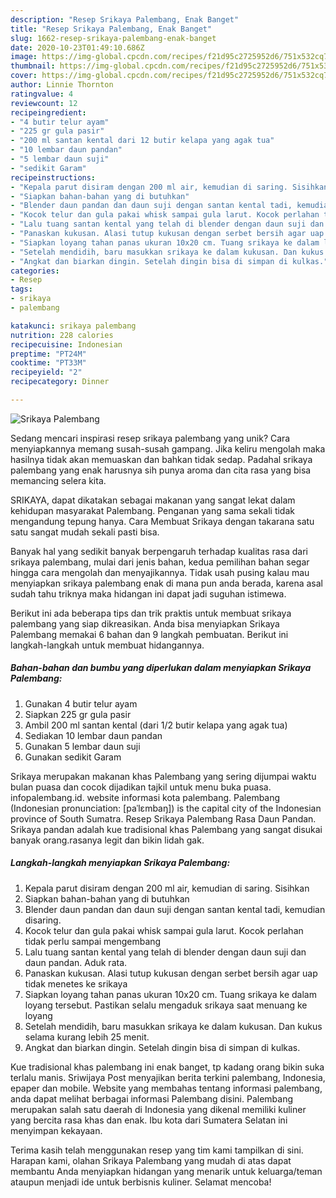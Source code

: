 ```yaml
---
description: "Resep Srikaya Palembang, Enak Banget"
title: "Resep Srikaya Palembang, Enak Banget"
slug: 1662-resep-srikaya-palembang-enak-banget
date: 2020-10-23T01:49:10.686Z
image: https://img-global.cpcdn.com/recipes/f21d95c2725952d6/751x532cq70/srikaya-palembang-foto-resep-utama.jpg
thumbnail: https://img-global.cpcdn.com/recipes/f21d95c2725952d6/751x532cq70/srikaya-palembang-foto-resep-utama.jpg
cover: https://img-global.cpcdn.com/recipes/f21d95c2725952d6/751x532cq70/srikaya-palembang-foto-resep-utama.jpg
author: Linnie Thornton
ratingvalue: 4
reviewcount: 12
recipeingredient:
- "4 butir telur ayam"
- "225 gr gula pasir"
- "200 ml santan kental dari 12 butir kelapa yang agak tua"
- "10 lembar daun pandan"
- "5 lembar daun suji"
- "sedikit Garam"
recipeinstructions:
- "Kepala parut disiram dengan 200 ml air, kemudian di saring. Sisihkan"
- "Siapkan bahan-bahan yang di butuhkan"
- "Blender daun pandan dan daun suji dengan santan kental tadi, kemudian disaring."
- "Kocok telur dan gula pakai whisk sampai gula larut. Kocok perlahan tidak perlu sampai mengembang"
- "Lalu tuang santan kental yang telah di blender dengan daun suji dan daun pandan. Aduk rata."
- "Panaskan kukusan. Alasi tutup kukusan dengan serbet bersih agar uap tidak menetes ke srikaya"
- "Siapkan loyang tahan panas ukuran 10x20 cm. Tuang srikaya ke dalam loyang tersebut. Pastikan selalu mengaduk srikaya saat menuang ke loyang"
- "Setelah mendidih, baru masukkan srikaya ke dalam kukusan. Dan kukus selama kurang lebih 25 menit."
- "Angkat dan biarkan dingin. Setelah dingin bisa di simpan di kulkas."
categories:
- Resep
tags:
- srikaya
- palembang

katakunci: srikaya palembang 
nutrition: 228 calories
recipecuisine: Indonesian
preptime: "PT24M"
cooktime: "PT33M"
recipeyield: "2"
recipecategory: Dinner

---
```



![Srikaya Palembang](https://img-global.cpcdn.com/recipes/f21d95c2725952d6/751x532cq70/srikaya-palembang-foto-resep-utama.jpg)

Sedang mencari inspirasi resep srikaya palembang yang unik? Cara menyiapkannya memang susah-susah gampang. Jika keliru mengolah maka hasilnya tidak akan memuaskan dan bahkan tidak sedap. Padahal srikaya palembang yang enak harusnya sih punya aroma dan cita rasa yang bisa memancing selera kita.

SRIKAYA, dapat dikatakan sebagai makanan yang sangat lekat dalam kehidupan masyarakat Palembang. Penganan yang sama sekali tidak mengandung tepung hanya. Cara Membuat Srikaya dengan takarana satu satu sangat mudah sekali pasti bisa.

Banyak hal yang sedikit banyak berpengaruh terhadap kualitas rasa dari srikaya palembang, mulai dari jenis bahan, kedua pemilihan bahan segar hingga cara mengolah dan menyajikannya. Tidak usah pusing kalau mau menyiapkan srikaya palembang enak di mana pun anda berada, karena asal sudah tahu triknya maka hidangan ini dapat jadi suguhan istimewa.


Berikut ini ada beberapa tips dan trik praktis untuk membuat srikaya palembang yang siap dikreasikan. Anda bisa menyiapkan Srikaya Palembang memakai 6 bahan dan 9 langkah pembuatan. Berikut ini langkah-langkah untuk membuat hidangannya.

<!--inarticleads1-->

##### Bahan-bahan dan bumbu yang diperlukan dalam menyiapkan Srikaya Palembang:

1. Gunakan 4 butir telur ayam
1. Siapkan 225 gr gula pasir
1. Ambil 200 ml santan kental (dari 1/2 butir kelapa yang agak tua)
1. Sediakan 10 lembar daun pandan
1. Gunakan 5 lembar daun suji
1. Gunakan sedikit Garam


Srikaya merupakan makanan khas Palembang yang sering dijumpai waktu bulan puasa dan cocok dijadikan tajkil untuk menu buka puasa. infopalembang.id. website informasi kota palembang. Palembang (Indonesian pronunciation: [paˈlɛmbaŋ]) is the capital city of the Indonesian province of South Sumatra. Resep Srikaya Palembang Rasa Daun Pandan. Srikaya pandan adalah kue tradisional khas Palembang yang sangat disukai banyak orang.rasanya legit dan bikin lidah gak. 

<!--inarticleads2-->

##### Langkah-langkah menyiapkan Srikaya Palembang:

1. Kepala parut disiram dengan 200 ml air, kemudian di saring. Sisihkan
1. Siapkan bahan-bahan yang di butuhkan
1. Blender daun pandan dan daun suji dengan santan kental tadi, kemudian disaring.
1. Kocok telur dan gula pakai whisk sampai gula larut. Kocok perlahan tidak perlu sampai mengembang
1. Lalu tuang santan kental yang telah di blender dengan daun suji dan daun pandan. Aduk rata.
1. Panaskan kukusan. Alasi tutup kukusan dengan serbet bersih agar uap tidak menetes ke srikaya
1. Siapkan loyang tahan panas ukuran 10x20 cm. Tuang srikaya ke dalam loyang tersebut. Pastikan selalu mengaduk srikaya saat menuang ke loyang
1. Setelah mendidih, baru masukkan srikaya ke dalam kukusan. Dan kukus selama kurang lebih 25 menit.
1. Angkat dan biarkan dingin. Setelah dingin bisa di simpan di kulkas.


Kue tradisional khas palembang ini enak banget, tp kadang orang bikin suka terlalu manis. Sriwijaya Post menyajikan berita terkini palembang, Indonesia, epaper dan mobile. Website yang membahas tentang informasi palembang, anda dapat melihat berbagai informasi Palembang disini. Palembang merupakan salah satu daerah di Indonesia yang dikenal memiliki kuliner yang bercita rasa khas dan enak. Ibu kota dari Sumatera Selatan ini menyimpan kekayaan. 

Terima kasih telah menggunakan resep yang tim kami tampilkan di sini. Harapan kami, olahan Srikaya Palembang yang mudah di atas dapat membantu Anda menyiapkan hidangan yang menarik untuk keluarga/teman ataupun menjadi ide untuk berbisnis kuliner. Selamat mencoba!
